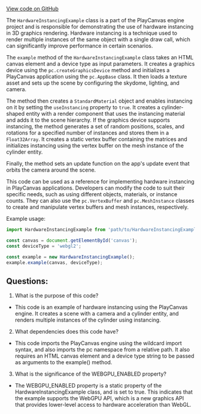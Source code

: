 [View code on GitHub](https://github.com/playcanvas/engine/examples/src/examples/graphics/hardware-instancing.tsx)

The `HardwareInstancingExample` class is a part of the PlayCanvas engine project and is responsible for demonstrating the use of hardware instancing in 3D graphics rendering. Hardware instancing is a technique used to render multiple instances of the same object with a single draw call, which can significantly improve performance in certain scenarios.

The `example` method of the `HardwareInstancingExample` class takes an HTML canvas element and a device type as input parameters. It creates a graphics device using the `pc.createGraphicsDevice` method and initializes a PlayCanvas application using the `pc.AppBase` class. It then loads a texture asset and sets up the scene by configuring the skydome, lighting, and camera.

The method then creates a `StandardMaterial` object and enables instancing on it by setting the `useInstancing` property to `true`. It creates a cylinder-shaped entity with a render component that uses the instancing material and adds it to the scene hierarchy. If the graphics device supports instancing, the method generates a set of random positions, scales, and rotations for a specified number of instances and stores them in a `Float32Array`. It creates a static vertex buffer containing the matrices and initializes instancing using the vertex buffer on the mesh instance of the cylinder entity.

Finally, the method sets an update function on the app's update event that orbits the camera around the scene.

This code can be used as a reference for implementing hardware instancing in PlayCanvas applications. Developers can modify the code to suit their specific needs, such as using different objects, materials, or instance counts. They can also use the `pc.VertexBuffer` and `pc.MeshInstance` classes to create and manipulate vertex buffers and mesh instances, respectively.

Example usage:

```javascript
import HardwareInstancingExample from 'path/to/HardwareInstancingExample';

const canvas = document.getElementById('canvas');
const deviceType = 'webgl2';

const example = new HardwareInstancingExample();
example.example(canvas, deviceType);
```
## Questions: 
 1. What is the purpose of this code?
- This code is an example of hardware instancing using the PlayCanvas engine. It creates a scene with a camera and a cylinder entity, and renders multiple instances of the cylinder using instancing.

2. What dependencies does this code have?
- This code imports the PlayCanvas engine using the wildcard import syntax, and also imports the pc namespace from a relative path. It also requires an HTML canvas element and a device type string to be passed as arguments to the example() method.

3. What is the significance of the WEBGPU_ENABLED property?
- The WEBGPU_ENABLED property is a static property of the HardwareInstancingExample class, and is set to true. This indicates that the example supports the WebGPU API, which is a new graphics API that provides lower-level access to hardware acceleration than WebGL.